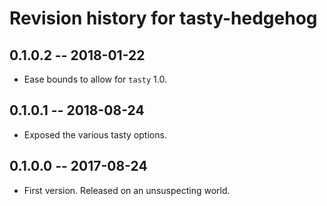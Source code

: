 # Revision history for tasty-hedgehog

## 0.1.0.2  -- 2018-01-22

* Ease bounds to allow for `tasty` 1.0.

## 0.1.0.1  -- 2018-08-24

* Exposed the various tasty options.

## 0.1.0.0  -- 2017-08-24

* First version. Released on an unsuspecting world.
